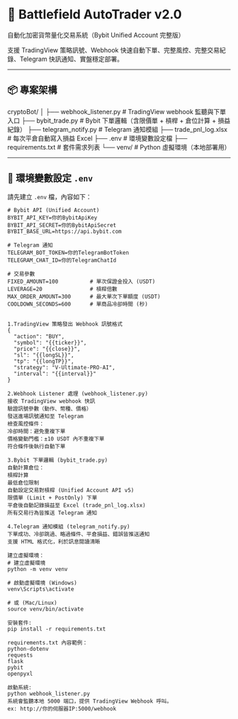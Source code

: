 # 🚀 Battlefield AutoTrader v2.0

自動化加密貨幣量化交易系統（Bybit Unified Account 完整版）

支援 TradingView 策略訊號、Webhook 快速自動下單、完整風控、完整交易紀錄、Telegram 快訊通知、實盤穩定部署。

---

## 📦 專案架構

cryptoBot/
│
├── webhook_listener.py # TradingView webhook 監聽與下單入口
├── bybit_trade.py # Bybit 下單邏輯（含限價單 + 槓桿 + 倉位計算 + 損益紀錄）
├── telegram_notify.py # Telegram 通知模組
├── trade_pnl_log.xlsx # 每次平倉自動寫入損益 Excel
├── .env # 環境變數設定檔
├── requirements.txt # 套件需求列表
└── venv/ # Python 虛擬環境（本地部署用）


---

## 🔧 環境變數設定 `.env`

請先建立 `.env` 檔，內容如下：

```env
# Bybit API (Unified Account)
BYBIT_API_KEY=你的BybitApiKey
BYBIT_API_SECRET=你的BybitApiSecret
BYBIT_BASE_URL=https://api.bybit.com

# Telegram 通知
TELEGRAM_BOT_TOKEN=你的TelegramBotToken
TELEGRAM_CHAT_ID=你的TelegramChatId

# 交易參數
FIXED_AMOUNT=100          # 單次保證金投入 (USDT)
LEVERAGE=20               # 槓桿倍數
MAX_ORDER_AMOUNT=300      # 最大單次下單額度 (USDT)
COOLDOWN_SECONDS=600      # 單商品冷卻時間 (秒)


1.TradingView 策略發出 Webhook 訊號格式
{
  "action": "BUY",
  "symbol": "{{ticker}}",
  "price": "{{close}}",
  "sl": "{{longSL}}",
  "tp": "{{longTP}}",
  "strategy": "V-Ultimate-PRO-AI",
  "interval": "{{interval}}"
}

2.Webhook Listener 處理 (webhook_listener.py)
接收 TradingView webhook 快訊
驗證訊號參數（動作、幣種、價格）
發送進場訊號通知至 Telegram
檢查風控條件：
冷卻時間：避免重複下單
價格變動門檻：±10 USDT 內不重複下單
符合條件後執行自動下單

3.Bybit 下單邏輯 (bybit_trade.py)
自動計算倉位：
槓桿計算
最低倉位限制
自動設定交易對槓桿 (Unified Account API v5)
限價單 (Limit + PostOnly) 下單
平倉後自動記錄損益至 Excel (trade_pnl_log.xlsx)
所有交易行為皆推送 Telegram 通知

4.Telegram 通知模組 (telegram_notify.py)
下單成功、冷卻跳過、略過條件、平倉損益、錯誤皆推送通知
支援 HTML 格式化，利於訊息閱讀清晰

建立虛擬環境：
# 建立虛擬環境
python -m venv venv

# 啟動虛擬環境 (Windows)
venv\Scripts\activate

# 或 (Mac/Linux)
source venv/bin/activate

安裝套件:
pip install -r requirements.txt

requirements.txt 內容範例：
python-dotenv
requests
flask
pybit
openpyxl

啟動系統:
python webhook_listener.py
系統會監聽本地 5000 端口，提供 TradingView Webhook 呼叫。
ex: http://你的伺服器IP:5000/webhook

